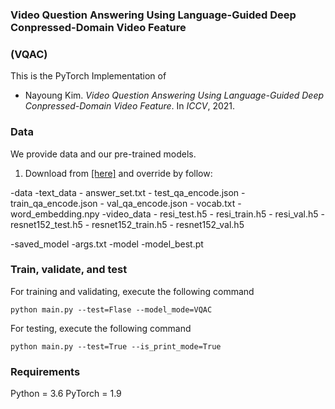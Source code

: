 ### Video Question Answering Using Language-Guided Deep Conpressed-Domain Video Feature
### (VQAC)

This is the PyTorch Implementation of 
* Nayoung Kim. *Video Question Answering Using Language-Guided Deep Conpressed-Domain Video Feature*. In *ICCV*, 2021. 

### Data 
We provide data and our pre-trained models.
1. Download from [[here]](https://drive.google.com/drive/folders/1WNbZHRVAYIB9BKxO5Y7-matPSAqUvEsk?usp=sharing) and override by follow:

 -data
   -text_data
       - answer_set.txt
       - test_qa_encode.json
       - train_qa_encode.json
       - val_qa_encode.json
       - vocab.txt
       - word_embedding.npy
   -video_data
       - resi_test.h5
       - resi_train.h5
       - resi_val.h5
       - resnet152_test.h5
       - resnet152_train.h5
       - resnet152_val.h5

 -saved_model
   -args.txt
   -model
     -model_best.pt

### Train, validate, and test
For training and validating, execute the following command
~~~~
python main.py --test=Flase --model_mode=VQAC
~~~~

For testing, execute the following command
~~~~
python main.py --test=True --is_print_mode=True
~~~~

### Requirements
Python = 3.6
PyTorch = 1.9 



